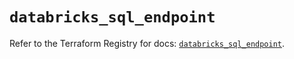# `databricks_sql_endpoint`

Refer to the Terraform Registry for docs: [`databricks_sql_endpoint`](https://registry.terraform.io/providers/databricks/databricks/1.46.0/docs/resources/sql_endpoint).
